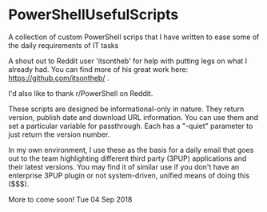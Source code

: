 # PowerShellUsefulScripts
A collection of custom PowerShell scrips that I have written to ease some of the daily requirements of IT tasks

A shout out to Reddit user 'itsontheb' for help with putting legs on what I already had. You can find more of his great work here: https://github.com/itsontheb/ .

I'd also like to thank r/PowerShell on Reddit. 

These scripts are designed be informational-only in nature. They return version, publish date and download URL information. You can use them and set a particular variable for passthrough. Each has a "-quiet" parameter to just return the version number.

In my own environment, I use these as the basis for a daily email that goes out to the team highlighting different third party (3PUP) applications and their latest versions. You may find it of similar use if you don't have an enterprise 3PUP plugin or not system-driven, unified means of doing this ($$$). 

More to come soon!
Tue 04 Sep 2018
